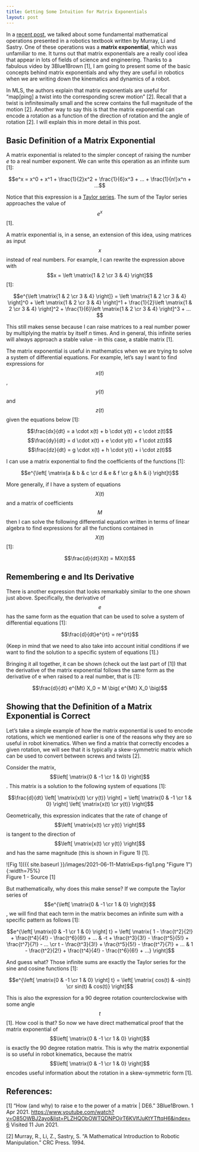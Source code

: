 ```yaml
---
title: Getting Some Intuition for Matrix Exponentials
layout: post
---
```


In a [recent post](https://sassafras13.github.io/MLSBasics/), we talked about some fundamental mathematical operations presented in a robotics textbook written by Murray, Li and Sastry. One of these operations was a **matrix exponential**, which was unfamiliar to me. It turns out that matrix exponentials are a really cool idea that appear in lots of fields of science and engineering. Thanks to a fabulous video by 3Blue1Brown [1], I am going to present some of the basic concepts behind matrix exponentials and why they are useful in robotics when we are writing down the kinematics and dynamics of a robot. 

In MLS, the authors explain that matrix exponentials are useful for “map[ping] a twist into the corresponding screw motion” [2]. Recall that a twist is infinitesimally small and the screw contains the full magnitude of the motion [2]. Another way to say this is that the matrix exponential can encode a rotation as a function of the direction of rotation and the angle of rotation [2]. I will explain this in more detail in this post. 

## Basic Definition of a Matrix Exponential
A matrix exponential is related to the simpler concept of raising the number _e_ to a real number exponent. We can write this operation as an infinite sum [1]:

$$e^x = x^0 + x^1 + \frac{1}{2}x^2 + \frac{1}{6}x^3 + … + \frac{1}{n!}x^n + …$$

Notice that this expression is a [Taylor series](https://sassafras13.github.io/TaylorSeries/). The sum of the Taylor series approaches the value of $$e^x$$ [1]. 

A matrix exponential is, in a sense, an extension of this idea, using matrices as input $$x$$ instead of real numbers. For example, I can rewrite the expression above with $$x = \left \matrix{1 & 2 \cr 3 & 4} \right]$$ [1]: 

$$e^{\left \matrix{1 & 2 \cr 3 & 4} \right]} = \left \matrix{1 & 2 \cr 3 & 4} \right]^0 + \left \matrix{1 & 2 \cr 3 & 4} \right]^1 + \frac{1}{2}\left \matrix{1 & 2 \cr 3 & 4} \right]^2 + \frac{1}{6}\left \matrix{1 & 2 \cr 3 & 4} \right]^3 + …$$

This still makes sense because I can raise matrices to a real number power by multiplying the matrix by itself _n_ times. And in general, this infinite series will always approach a stable value - in this case, a stable matrix [1].

The matrix exponential is useful in mathematics when we are trying to solve a system of differential equations. For example, let’s say I want to find expressions for $$x(t)$$, $$y(t)$$ and $$z(t)$$ given the equations below [1]:

$$\frac{dx}{dt} = a \cdot x(t) + b \cdot y(t) + c \cdot z(t)$$
$$\frac{dy}{dt} = d \cdot x(t) + e \cdot y(t) + f \cdot z(t)$$
$$\frac{dz}{dt} = g \cdot x(t) + h \cdot y(t) + i \cdot z(t)$$

I can use a matrix exponential to find the coefficients of the functions [1]:

$$e^{\left[ \matrix{a & b & c \cr d & e & f \cr g & h & i} \right]t}$$

More generally, if I have a system of equations $$X(t)$$ and a matrix of coefficients $$M$$ then I can solve the following differential equation written in terms of linear algebra to find expressions for all the functions contained in $$X(t)$$ [1]: 

$$\frac{d}{dt}X(t) = MX(t)$$

## Remembering e and Its Derivative
There is another expression that looks remarkably similar to the one shown just above. Specifically, the derivative of $$e$$ has the same form as the equation that can be used to solve a system of differential equations [1]: 

$$\frac{d}{dt}e^{rt} = re^{rt}$$

(Keep in mind that we need to also take into account initial conditions if we want to find the solution to a specific system of equations [1].)

Bringing it all together, it can be shown (check out the last part of [1]) that the derivative of the matrix exponential follows the same form as the derivative of e when raised to a real number, that is [1]: 

$$\frac{d}{dt} e^{Mt} X_0 = M \big( e^{Mt} X_0 \big)$$

## Showing that the Definition of a Matrix Exponential is Correct
Let’s take a simple example of how the matrix exponential is used to encode rotations, which we mentioned earlier is one of the reasons why they are so useful in robot kinematics. When we find a matrix that correctly encodes a given rotation, we will see that it is typically a skew-symmetric matrix which can be used to convert between screws and twists [2]. 

Consider the matrix, $$\left[ \matrix{0 & -1 \cr 1 & 0} \right]$$. This matrix is a solution to the following system of equations [1]: 

$$\frac{d}{dt} \left[ \matrix{x(t) \cr y(t)} \right] = \left[ \matrix{0 & -1 \cr 1 & 0} \right] \left[ \matrix{x(t) \cr y(t)} \right]$$

Geometrically, this expression indicates that the rate of change of $$\left[ \matrix{x(t) \cr y(t)} \right]$$ is tangent to the direction of $$\left[ \matrix{x(t) \cr y(t)} \right]$$ and has the same magnitude (this is shown in Figure 1) [1]. 

![Fig 1]({{ site.baseurl }}/images/2021-06-11-MatrixExps-fig1.png "Figure 1"){:width=75%}     
Figure 1 - Source [1]   

But mathematically, why does this make sense? If we compute the Taylor series of $$e^{\left[ \matrix{0 & -1 \cr 1 & 0} \right]t}$$, we will find that each term in the matrix becomes an infinite sum with a specific pattern as follows [1]: 

$$e^{\left[ \matrix{0 & -1 \cr 1 & 0} \right] t} = \left[ \matrix{ 1 - \frac{t^2}{2!} + \frac{t^4}{4!} - \frac{t^6}{6!} + … & -t + \frac{t^3}{3!} - \frac{t^5}{5!} + \frac{t^7}{7!} - … \cr t - \frac{t^3}{3!} + \frac{t^5}{5!} - \frac{t^7}{7!} + … & 1 - \frac{t^2}{2!} + \frac{t^4}{4!} - \frac{t^6}{6!} + …} \right]$$

And guess what? Those infinite sums are exactly the Taylor series for the sine and cosine functions [1]:

$$e^{\left[ \matrix{0 & -1 \cr 1 & 0} \right] t} = \left[ \matrix{ cos(t) & -sin(t) \cr sin(t) & cos(t)} \right]$$

This is also the expression for a 90 degree rotation counterclockwise with some angle $$t$$ [1]. How cool is that? So now we have direct mathematical proof that the matrix exponential of $$\left[ \matrix{0 & -1 \cr 1 & 0} \right]$$ is exactly the 90 degree rotation matrix. This is why the matrix exponential is so useful in robot kinematics, because the matrix $$\left[ \matrix{0 & -1 \cr 1 & 0} \right]$$ encodes useful information about the rotation in a skew-symmetric form [1].

## References:

[1] “How (and why) to raise e to the power of a matrix | DE6.” 3Blue1Brown. 1 Apr 2021. <https://www.youtube.com/watch?v=O85OWBJ2ayo&list=PLZHQObOWTQDNPOjrT6KVlfJuKtYTftqH6&index=6> Visited 11 Jun 2021. 

[2] Murray, R., Li, Z., Sastry, S. “A Mathematical Introduction to Robotic Manipulation.” CRC Press. 1994. 
